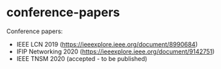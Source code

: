 # conference-papers
Conference papers: 
- IEEE LCN 2019 (https://ieeexplore.ieee.org/document/8990684) 
- IFIP Networking 2020 (https://ieeexplore.ieee.org/document/9142751)
- IEEE TNSM 2020 (accepted - to be published)

